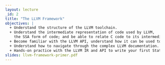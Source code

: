 ```yaml
---
layout: lecture
_id: 2
title: "The LLVM Framework"
objectives: |
  + Understand the structure of the LLVM toolchain.
  + Understand the intermediate representation of code used by LLVM,
    the SSA form of code; and be able to relate C code to its intermediate representation.
  + Become familiar with the LLVM API, understand how it can be used to analyze or instrument code.
  + Understand how to navigate through the complex LLVM documentation.
  + Hands-on practice with the LLVM IR and API to write your first Static and Dynamic analysis.
slides: llvm-framework-primer.pdf
---
```

